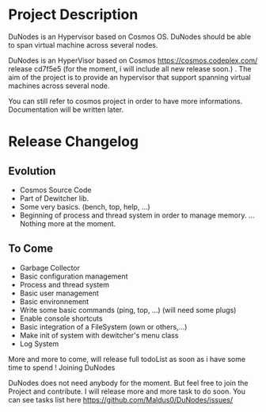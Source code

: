 Project Description
===================
DuNodes is an Hypervisor based on Cosmos OS.
DuNodes should be able to span virtual machine across several nodes.

DuNodes is an HyperVisor based on Cosmos https://cosmos.codeplex.com/ release cd7f5e5 (for the moment, i will include all new release soon.) .
The aim of the project is to provide an hypervisor that support spanning virtual machines across several node.

You can still refer to cosmos project in order to have more informations.
Documentation will be written later.


Release Changelog
==================

Evolution
------------
* Cosmos Source Code
* Part of Dewitcher lib.
* Some very basics. (bench, top, help, ...)
* Beginning of process and thread system in order to manage memory.
... Nothing more at the moment.


To Come
------------
* Garbage Collector
* Basic configuration management
* Process and thread system
* Basic user management
* Basic environnement
* Write some basic commands (ping, top, ...) (will need some plugs)
* Enable console shortcuts
* Basic integration of a FileSystem (own or others,...)
* Make init of system with dewitcher's menu class
* Log System

More and more to come, will release full todoList as soon as i have some time to spend !
Joining DuNodes

DuNodes does not need anybody for the moment. But feel free to join the Project and contribute. I will release more and more task to do soon.
You can see tasks list here https://github.com/Maldus0/DuNodes/issues/
